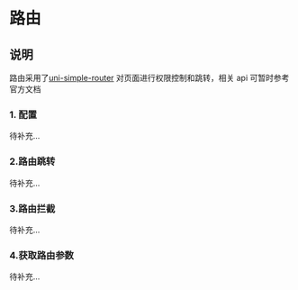 # 路由

## 说明

路由采用了[uni-simple-router](https://hhyang.cn/v2/) 对页面进行权限控制和跳转，相关 api 可暂时参考官方文档

### 1. 配置

待补充...

### 2.路由跳转

待补充...

### 3.路由拦截

待补充...

### 4.获取路由参数

待补充...
